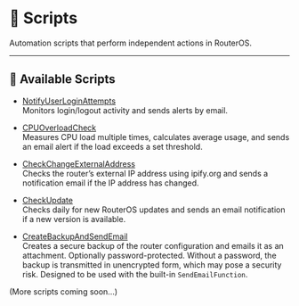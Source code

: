 # 🔧 Scripts

Automation scripts that perform independent actions in RouterOS.

---

## 📜 Available Scripts

- [NotifyUserLoginAttempts](./NotifyUserLoginAttempts/)  
  Monitors login/logout activity and sends alerts by email.
- [CPUOverloadCheck](./CPUOverloadCheck/)  
  Measures CPU load multiple times, calculates average usage, and sends an email alert if the load exceeds a set threshold.

- [CheckChangeExternalAddress](./CheckChangeExternalAddress/)  
  Checks the router’s external IP address using ipify.org and sends a notification email if the IP address has changed.

- [CheckUpdate](./CheckUpdate/)  
  Checks daily for new RouterOS updates and sends an email notification if a new version is available.

- [CreateBackupAndSendEmail](./CreateBackupAndSendEmail/)  
  Creates a secure backup of the router configuration and emails it as an attachment. Optionally password-protected. Without a password, the backup is transmitted in unencrypted form, which may pose a security risk. Designed to be used with the built-in `SendEmailFunction`.

(More scripts coming soon...)
